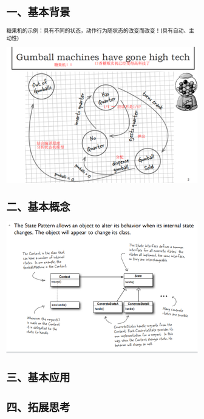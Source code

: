 # 一、基本背景

糖果机的示例：具有不同的状态，动作行为随状态的改变而改变！(具有自动、主动性)

![img.png](files/img_1.png)

# 二、基本概念

![img.png](files/img.png)

# 三、基本应用


# 四、拓展思考

